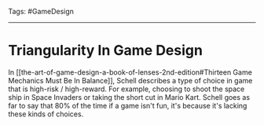 Tags: #GameDesign 

---

# Triangularity In Game Design
In [[the-art-of-game-design-a-book-of-lenses-2nd-edition#Thirteen Game Mechanics Must Be In Balance]], Schell describes a type of choice in game that is high-risk / high-reward. For example, choosing to shoot the space ship in Space Invaders or taking the short cut in Mario Kart. Schell goes as far to say that 80% of the time if a game isn't fun, it's because it's lacking these kinds of choices.